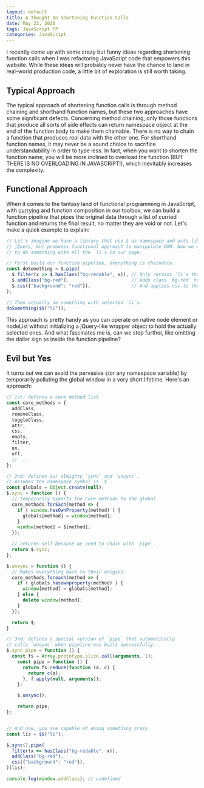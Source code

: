 ```yaml
---
layout: default
title: A Thought On Shortening Function Calls
date: May 23, 2020
tags: JavaScript FP
categories: JavaScript
---
```


I recently come up with some crazy but funny ideas regarding shortening function calls when I was refactoring JavaScript code that empowers this website. While these ideas will probably never have the chance to land in real-world production code, a little bit of exploration is still worth taking.

## Typical Approach
The typical approach of shortening function calls is through method chaining and shorthand function names, but these two approaches have some significant defects. Concerning method chaining, only those functions that produce all sorts of side effects can return namespace object at the end of the function body to make them chainable. There
is no way to chain a function that produces real data with the other one. For shorthand function names, it may never be a sound choice to sacrifice understandability in order to type less. In fact, when you want to shorten the function name, you will be more inclined to overload the function (BUT THERE IS NO OVERLOADING IN JAVASCRIPT!), which inevitably increases the complexity.

## Functional Approach
When it comes to the fantasy land of functional programming in JavaScript, with [currying](https://en.wikipedia.org/wiki/Currying) and function composition in our toolbox, we can build a function pipeline that pipes the original data through a list of curried function and returns the final result, no matter they are void or not. Let's make a quick example to explain:

```js
// Let's imagine we have a library that use $ as namespace and acts like
// jQuery, but promotes functional approach to manipulate DOM. Now we want
// to do something with all the `li`s in our page.

// First build our function pipeline, everything is chainable.
const doSomething = $.pipe(
  $.filter(x => $.hasClass("bg-redable", x)), // Only retains `li`s that has class `bg-redable`
  $.addClass("bg-red"),                       // Adds class `bg-red` to them all
  $.css({"background": "red"}),               // And applies css to them all
);

// Then actually do something with selected `li`s.
doSomething($$("li"));
```

This approach is pretty handy as you can operate on native node element or nodeList without initializing a jQuery-like wrapper object to hold the actually selected ones. And what fascinates me is, can we step further, like omitting the dollar sign `$`s inside the function pipeline?

## Evil but Yes
It turns out we can avoid the pervasive `$`(or any namespace variable) by temporarily polluting the global window
in a very short lifetime. Here's an approach:

```js
// 1st: defines a core method list.
const core_methods = {
  addClass,
  removeClass,
  toggleClass,
  attr,
  css,
  empty,
  filter,
  on,
  off,
  // ...
};

// 2nd: defines our almighty `sync` and `unsync`.
// Assumes the namespace symbol is `$`.
const globals = Object.create(null);
$.sync = function () {
  // temporarily exports the core methods to the global.
  core_methods.forEach(method => {
    if ( window.hasOwnProperty(method) ) {
      globals[method] = window[method];
    }
    window[method] = $[method];
  });

  // returns self because we need to chain with `pipe`.
  return $.sync;
};

$.unsync = function () {
  // Makes everything back to their origins.
  core_methods.foreach(method => {
    if ( globals.hasownproperty(method) ) {
      window[method] = globals[method];
    } else {
      delete window[method];
    }
  });

  return $;
}

// 3rd: defines a special version of `pipe` that automatically
// calls `unsync` when pipeline was built successfully.
$.sync.pipe = function () {
  const fs = Array.prototype.slice.call(arguments, 1);
    const pipe = function () {
      return fs.reduce(function (a, c) {
        return c(a);
      }, f.apply(null, arguments));
    };

    $.unsync();

    return pipe;
};


// And now, you are capable of doing something crazy.
const lis = $$("li");

$.sync().pipe(
  filter(x => hasClass("bg-redable", x)),
  addClass("bg-red"),
  css({"background": "red"}),
)(lis);

console.log(window.addClass); // undefined
```
